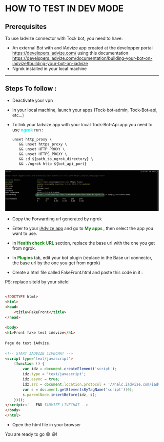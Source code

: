 # HOW TO TEST IN DEV MODE

## Prerequisites

To use Iadvize connector with Tock bot, you need to have:

* An external Bot with and iAdvize app created at the developper portal https://developers.iadvize.com/ using this documentation https://developers.iadvize.com/documentation/building-your-bot-on-iadvize#building-your-bot-on-iadvize
* Ngrok installed in your local machine

----

## Steps To follow :

* Deactivate your vpn
* In your local machine, launch your apps (Tock-bot-admin, Tock-Bot-api, etc...)
* To link your Iadvize app with your local Tock-Bot-Api app you need to use <strong style="color: cyan">ngrok</strong>
  run :

  ```shell
  unset http_proxy \
     && unset https_proxy \
     && unset HTTP_PROXY \
     && unset HTTPS_PROXY \
     && cd ${path_to_ngrok_directory} \
     && ./ngrok http ${bot_api_port}
  ```

![ngrok.jpg](src/main/resources/static/ngrok.jpg)
* Copy the Forwarding url generated by ngrok 

* Enter to your [iAdvize app](https://developers.iadvize.com/)
and go to <strong style="color: green">My apps </strong>, then select the app you want to use.
* In <strong style="color: green">Health check URL</strong> section, replace the base url with the one you get from ngrok. 
* In <strong style="color: green">Plugins</strong> tab, edit your bot plugin (replace in the Base url connector, the base url by the one you get from ngrok)
* Create a html file called FakeFront.html and paste this code in it :

PS: replace siteId by your siteId 

```html

<!DOCTYPE html>
<html>
<head>
    <title>FakeFront</title>
</head>

<body>
<h1>Front fake test iAdvize</h1>

Page de test iAdvize.

<!-- START IADVIZE LIVECHAT -->
<script type='text/javascript'>
    (function () {
        var idz = document.createElement('script');
        idz.type = 'text/javascript';
        idz.async = true;
        idz.src = document.location.protocol + '//halc.iadvize.com/iadvize.js?sid=$siteID&lang=fr';
        var s = document.getElementsByTagName('script')[0];
        s.parentNode.insertBefore(idz, s);
    })();
</script><!-- END IADVIZE LIVECHAT -->
</body>
</html>
```
* Open the html file in your browser

You are ready to go 😃 😃!
